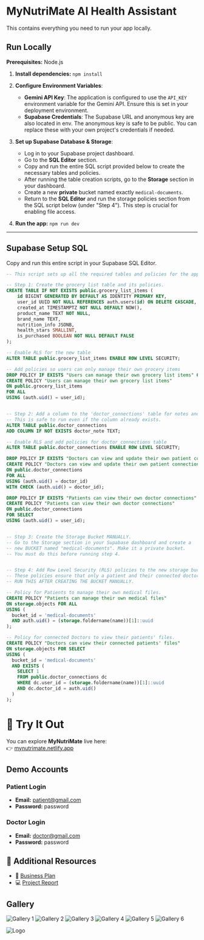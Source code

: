 # MyNutriMate AI Health Assistant

This contains everything you need to run your app locally.

## Run Locally

**Prerequisites:** Node.js

1.  **Install dependencies:**
    `npm install`

2.  **Configure Environment Variables**:
    *   **Gemini API Key**: The application is configured to use the `API_KEY` environment variable for the Gemini API. Ensure this is set in your deployment environment.
    *   **Supabase Credentials**: The Supabase URL and anonymous key are also located in env. The anonymous key is safe to be public. You can replace these with your own project's credentials if needed.

3.  **Set up Supabase Database & Storage**:
    *   Log in to your Supabase project dashboard.
    *   Go to the **SQL Editor** section.
    *   Copy and run the entire SQL script provided below to create the necessary tables and policies.
    *   After running the table creation scripts, go to the **Storage** section in your dashboard.
    *   Create a new **private** bucket named exactly `medical-documents`.
    *   Return to the **SQL Editor** and run the storage policies section from the SQL script below (under "Step 4"). This step is crucial for enabling file access.

4.  **Run the app:**
    `npm run dev`

---

## Supabase Setup SQL

Copy and run this entire script in your Supabase SQL Editor.

```sql
-- This script sets up all the required tables and policies for the application.

-- Step 1: Create the grocery list table and its policies.
CREATE TABLE IF NOT EXISTS public.grocery_list_items (
    id BIGINT GENERATED BY DEFAULT AS IDENTITY PRIMARY KEY,
    user_id UUID NOT NULL REFERENCES auth.users(id) ON DELETE CASCADE,
    created_at TIMESTAMPTZ NOT NULL DEFAULT NOW(),
    product_name TEXT NOT NULL,
    brand_name TEXT,
    nutrition_info JSONB,
    health_stars SMALLINT,
    is_purchased BOOLEAN NOT NULL DEFAULT FALSE
);

-- Enable RLS for the new table
ALTER TABLE public.grocery_list_items ENABLE ROW LEVEL SECURITY;

-- Add policies so users can only manage their own grocery items
DROP POLICY IF EXISTS "Users can manage their own grocery list items" ON public.grocery_list_items;
CREATE POLICY "Users can manage their own grocery list items"
ON public.grocery_list_items
FOR ALL
USING (auth.uid() = user_id);


-- Step 2: Add a column to the 'doctor_connections' table for notes and set up RLS.
-- This is safe to run even if the column already exists.
ALTER TABLE public.doctor_connections
ADD COLUMN IF NOT EXISTS doctor_note TEXT;

-- Enable RLS and add policies for doctor_connections table
ALTER TABLE public.doctor_connections ENABLE ROW LEVEL SECURITY;

DROP POLICY IF EXISTS "Doctors can view and update their own patient connections" ON public.doctor_connections;
CREATE POLICY "Doctors can view and update their own patient connections"
ON public.doctor_connections
FOR ALL
USING (auth.uid() = doctor_id)
WITH CHECK (auth.uid() = doctor_id);

DROP POLICY IF EXISTS "Patients can view their own doctor connections" ON public.doctor_connections;
CREATE POLICY "Patients can view their own doctor connections"
ON public.doctor_connections
FOR SELECT
USING (auth.uid() = user_id);


-- Step 3: Create the Storage Bucket MANUALLY.
-- Go to the Storage section in your Supabase dashboard and create a
-- new BUCKET named "medical-documents". Make it a private bucket.
-- You must do this before running step 4.


-- Step 4: Add Row Level Security (RLS) policies to the new storage bucket.
-- These policies ensure that only a patient and their connected doctor can access files.
-- RUN THIS AFTER CREATING THE BUCKET MANUALLY.

-- Policy for Patients to manage their own medical files.
CREATE POLICY "Patients can manage their own medical files"
ON storage.objects FOR ALL
USING (
  bucket_id = 'medical-documents'
  AND auth.uid() = (storage.foldername(name))[1]::uuid
);

-- Policy for connected Doctors to view their patients' files.
CREATE POLICY "Doctors can view their connected patients' files"
ON storage.objects FOR SELECT
USING (
  bucket_id = 'medical-documents'
  AND EXISTS (
    SELECT 1
    FROM public.doctor_connections dc
    WHERE dc.user_id = (storage.foldername(name))[1]::uuid
    AND dc.doctor_id = auth.uid()
  )
);
```
# 🚀 Try It Out

You can explore **MyNutriMate** live here:  
👉 [mynutrimate.netlify.app](https://mynutrimate.netlify.app)

## Demo Accounts

### Patient Login
- **Email:** patient@gmail.com  
- **Password:** password  

### Doctor Login
- **Email:** doctor@gmail.com  
- **Password:** password  

## 📂 Additional Resources
- 📑 [Business Plan](https://drive.google.com/file/d/1RosY6ULgjH5xxPWIhuyNeKTZ3CM4OaNL/view)  
- 💻 [Project Report](https://drive.google.com/file/d/1grxHllECE_tY0Hpuj-DN9SKsoYguZ7KX/view)


## Gallery
![Gallery 1](https://raw.githubusercontent.com/SBP359/SBP359/main/nutrimate/gallery.jpg)
![Gallery 2](https://raw.githubusercontent.com/SBP359/SBP359/main/nutrimate/gallery%20(1).jpg)
![Gallery 3](https://raw.githubusercontent.com/SBP359/SBP359/main/nutrimate/gallery%20(2).jpg)
![Gallery 4](https://raw.githubusercontent.com/SBP359/SBP359/main/nutrimate/gallery%20(3).jpg)
![Gallery 5](https://raw.githubusercontent.com/SBP359/SBP359/main/nutrimate/gallery%20(4).jpg)
![Gallery 6](https://raw.githubusercontent.com/SBP359/SBP359/main/nutrimate/gallery%20(5).jpg)


![Logo](https://github.com/SBP359/SBP359/blob/b26bb10b6fc4ab6ab842affc5dfec1cc7e17bf78/nutrimate/bannerdark.png)


